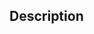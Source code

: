 ﻿<!-- nodeReference := SVG_Filter_Merge ( parentReference ; Param_2 ; … ; N ) -> parentReference (Text) -> Param_2 ; … ; N (Text) <- nodeReference (Text)-->## Description